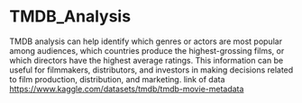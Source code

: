 # TMDB_Analysis
TMDB analysis can help identify which genres or actors are most popular among audiences, which countries produce the highest-grossing films, or which directors have the highest average ratings. This information can be useful for filmmakers, distributors, and investors in making decisions related to film production, distribution, and marketing.
link of data 
https://www.kaggle.com/datasets/tmdb/tmdb-movie-metadata
